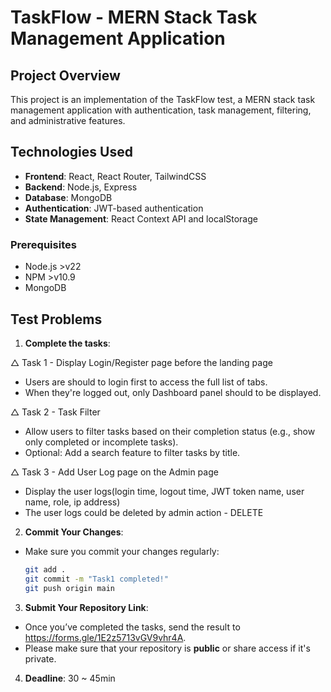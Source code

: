 # TaskFlow - MERN Stack Task Management Application

## Project Overview
This project is an implementation of the TaskFlow test, a MERN stack task management application with authentication, task management, filtering, and administrative features.

## Technologies Used
- **Frontend**: React, React Router, TailwindCSS
- **Backend**: Node.js, Express
- **Database**: MongoDB
- **Authentication**: JWT-based authentication
- **State Management**: React Context API and localStorage

### Prerequisites
- Node.js >v22
- NPM >v10.9
- MongoDB


## Test Problems
1. **Complete the tasks**:

△ Task 1 - Display Login/Register page before the landing page
- Users are should to login first to access the full list of tabs.
- When they're logged out, only Dashboard panel should to be displayed.

△ Task 2 - Task Filter
- Allow users to filter tasks based on their completion status (e.g., show only completed or incomplete tasks).
- Optional: Add a search feature to filter tasks by title.

△ Task 3 - Add User Log page on the Admin page
- Display the user logs(login time, logout time, JWT token name, user name, role, ip address)
- The user logs could be deleted by admin action - DELETE

2. **Commit Your Changes**:
- Make sure you commit your changes regularly:
    ```bash
    git add .
    git commit -m "Task1 completed!"
    git push origin main
    ```

3. **Submit Your Repository Link**:
- Once you’ve completed the tasks, send the result to https://forms.gle/1E2z5713vGV9vhr4A.
- Please make sure that your repository is **public** or share access if it's private.

4. **Deadline**:
  30 ~ 45min